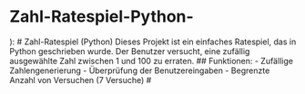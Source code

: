 # Zahl-Ratespiel-Python-
):  # Zahl-Ratespiel (Python)  Dieses Projekt ist ein einfaches Ratespiel, das in Python geschrieben wurde. Der Benutzer versucht, eine zufällig ausgewählte Zahl zwischen 1 und 100 zu erraten.  ## Funktionen: - Zufällige Zahlengenerierung - Überprüfung der Benutzereingaben - Begrenzte Anzahl von Versuchen (7 Versuche)  #

